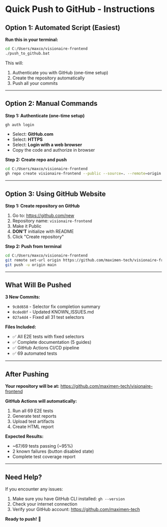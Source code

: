 # Quick Push to GitHub - Instructions

## Option 1: Automated Script (Easiest)

**Run this in your terminal:**
```bash
cd C:/Users/maxco/visionaire-frontend
./push_to_github.bat
```

This will:
1. Authenticate you with GitHub (one-time setup)
2. Create the repository automatically
3. Push all your commits

---

## Option 2: Manual Commands

**Step 1: Authenticate (one-time setup)**
```bash
gh auth login
```
- Select: **GitHub.com**
- Select: **HTTPS**
- Select: **Login with a web browser**
- Copy the code and authorize in browser

**Step 2: Create repo and push**
```bash
cd C:/Users/maxco/visionaire-frontend
gh repo create visionaire-frontend --public --source=. --remote=origin --push
```

---

## Option 3: Using GitHub Website

**Step 1: Create repository on GitHub**
1. Go to: https://github.com/new
2. Repository name: `visionaire-frontend`
3. Make it Public
4. **DON'T** initialize with README
5. Click "Create repository"

**Step 2: Push from terminal**
```bash
cd C:/Users/maxco/visionaire-frontend
git remote set-url origin https://github.com/maximen-tech/visionaire-frontend.git
git push -u origin main
```

---

## What Will Be Pushed

**3 New Commits:**
- `9c8d658` - Selector fix completion summary
- `0cded8f` - Updated KNOWN_ISSUES.md
- `027a4d4` - Fixed all 31 test selectors

**Files Included:**
- ✅ All E2E tests with fixed selectors
- ✅ Complete documentation (5 guides)
- ✅ GitHub Actions CI/CD pipeline
- ✅ 69 automated tests

---

## After Pushing

**Your repository will be at:**
https://github.com/maximen-tech/visionaire-frontend

**GitHub Actions will automatically:**
1. Run all 69 E2E tests
2. Generate test reports
3. Upload test artifacts
4. Create HTML report

**Expected Results:**
- ~67/69 tests passing (~95%)
- 2 known failures (button disabled state)
- Complete test coverage report

---

## Need Help?

If you encounter any issues:
1. Make sure you have GitHub CLI installed: `gh --version`
2. Check your internet connection
3. Verify your GitHub account: https://github.com/maximen-tech

**Ready to push!** 🚀
